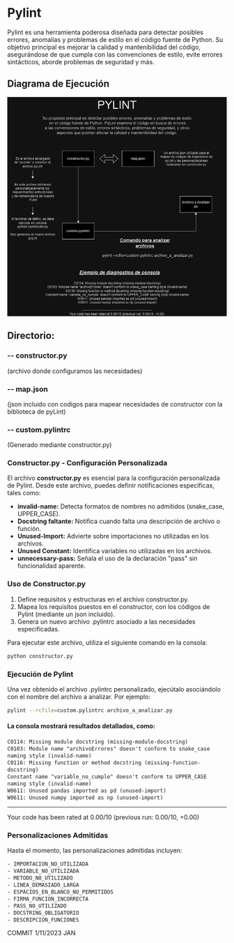 # Pylint

Pylint es una herramienta poderosa diseñada para detectar posibles errores, anomalías y problemas de estilo en el código fuente de Python. Su objetivo principal es mejorar la calidad y mantenibilidad del código, asegurándose de que cumpla con las convenciones de estilo, evite errores sintácticos, aborde problemas de seguridad y más.

## Diagrama de Ejecución

![Diagrama de Ejecución](draw.png)

## Directorio:
### **-- constructor.py**   
(archivo donde configuramos las necesidades)

### **-- map.json**         
(json incluido con codigos para mapear necesidades de constructor con la biblioteca de pyLint)

### **-- custom.pylintrc** 
(Generado mediante constructor.py)




### Constructor.py - Configuración Personalizada

El archivo **constructor.py** es esencial para la configuración personalizada de Pylint. Desde este archivo, puedes definir notificaciones específicas, tales como:

- **invalid-name:** Detecta formatos de nombres no admitidos (snake_case, UPPER_CASE).
- **Docstring faltante:** Notifica cuando falta una descripción de archivo o función.
- **Unused-Import:** Advierte sobre importaciones no utilizadas en los archivos.
- **Unused Constant:** Identifica variables no utilizadas en los archivos.
- **unnecessary-pass:** Señala el uso de la declaración "pass" sin funcionalidad aparente.

### Uso de Constructor.py

1. Define requisitos y estructuras en el archivo constructor.py.
2. Mapea los requisitos puestos en el constructor, con los códigos de Pylint (mediante un json incluido).
4. Genera un nuevo archivo .pylintrc asociado a las necesidades especificadas.

Para ejecutar este archivo, utiliza el siguiente comando en la consola:

```bash
python constructor.py
```

### Ejecución de Pylint
Una vez obtenido el archivo .pylintrc personalizado, ejecútalo asociándolo con el nombre del archivo a analizar. Por ejemplo:
```bash
pylint --rcfile=custom.pylintrc archivo_a_analizar.py
```
#### La consola mostrará resultados detallados, como:
```
C0114: Missing module docstring (missing-module-docstring)
C0103: Module name "archivoErrores" doesn't conform to snake_case naming style (invalid-name)
C0116: Missing function or method docstring (missing-function-docstring)
Constant name "variable_no_cumple" doesn't conform to UPPER_CASE naming style (invalid-name)
W0611: Unused pandas imported as pd (unused-import)
W0611: Unused numpy imported as np (unused-import)
```
------------------------------------------------------------------
Your code has been rated at 0.00/10 (previous run: 0.00/10, +0.00)

### Personalizaciones Admitidas
Hasta el momento, las personalizaciones admitidas incluyen:
```
- IMPORTACION_NO_UTILIZADA
- VARIABLE_NO_UTILIZADA
- METODO_NO_UTILIZADO
- LINEA_DEMASIADO_LARGA
- ESPACIOS_EN_BLANCO_NO_PERMITIDOS
- FIRMA_FUNCION_INCORRECTA
- PASS_NO_UTILIZADO
- DOCSTRING_OBLIGATORIO
- DESCRIPCION_FUNCIONES
```

COMMIT 1/11/2023
JAN
